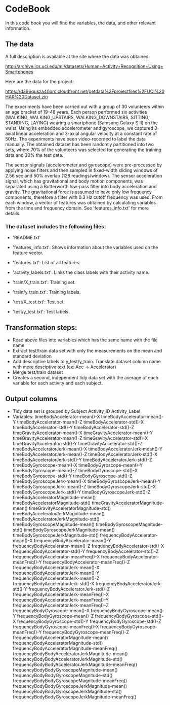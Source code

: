 # CodeBook

In this code book you will find the variables, the data, and other relevant information.

## The data

A full description is available at the site where the data was obtained:

http://archive.ics.uci.edu/ml/datasets/Human+Activity+Recognition+Using+Smartphones

Here are the data for the project:

https://d396qusza40orc.cloudfront.net/getdata%2Fprojectfiles%2FUCI%20HAR%20Dataset.zip

The experiments have been carried out with a group of 30 volunteers within an age bracket of 19-48 years. Each person performed six activities (WALKING, WALKING_UPSTAIRS, WALKING_DOWNSTAIRS, SITTING, STANDING, LAYING) wearing a smartphone (Samsung Galaxy S II) on the waist. Using its embedded accelerometer and gyroscope, we captured 3-axial linear acceleration and 3-axial angular velocity at a constant rate of 50Hz. The experiments have been video-recorded to label the data manually. The obtained dataset has been randomly partitioned into two sets, where 70% of the volunteers was selected for generating the training data and 30% the test data. 

The sensor signals (accelerometer and gyroscope) were pre-processed by applying noise filters and then sampled in fixed-width sliding windows of 2.56 sec and 50% overlap (128 readings/window). The sensor acceleration signal, which has gravitational and body motion components, was separated using a Butterworth low-pass filter into body acceleration and gravity. The gravitational force is assumed to have only low frequency components, therefore a filter with 0.3 Hz cutoff frequency was used. From each window, a vector of features was obtained by calculating variables from the time and frequency domain. See 'features_info.txt' for more details. 

### The dataset includes the following files:

- 'README.txt'

- 'features_info.txt': Shows information about the variables used on the feature vector.

- 'features.txt': List of all features.

- 'activity_labels.txt': Links the class labels with their activity name.

- 'train/X_train.txt': Training set.

- 'train/y_train.txt': Training labels.

- 'test/X_test.txt': Test set.

- 'test/y_test.txt': Test labels.

## Transformation steps:
- Read above files into variables which has the same name with the file name
- Extract test/train data set with only the measurements on the mean and standard deviation 
- Add descriptive labels to y_test/y_train. Translate dataset column name with more desciptive text (ex: Acc -> Accelerator)
- Merge test/train dataset 
- Creates a second, independent tidy data set with the average of each variable for each activity and each subject.

## Output columns
- Tidy data set is grouped by 
      Subject
      Activity_ID
      Activity_Label
- Variables:
      timeBodyAccelerator-mean()-X
      timeBodyAccelerator-mean()-Y
      timeBodyAccelerator-mean()-Z
      timeBodyAccelerator-std()-X
      timeBodyAccelerator-std()-Y
      timeBodyAccelerator-std()-Z
      timeGravityAccelerator-mean()-X
      timeGravityAccelerator-mean()-Y
      timeGravityAccelerator-mean()-Z
      timeGravityAccelerator-std()-X
      timeGravityAccelerator-std()-Y
      timeGravityAccelerator-std()-Z
      timeBodyAcceleratorJerk-mean()-X
      timeBodyAcceleratorJerk-mean()-Y
      timeBodyAcceleratorJerk-mean()-Z
      timeBodyAcceleratorJerk-std()-X
      timeBodyAcceleratorJerk-std()-Y
      timeBodyAcceleratorJerk-std()-Z
      timeBodyGyroscope-mean()-X
      timeBodyGyroscope-mean()-Y
      timeBodyGyroscope-mean()-Z
      timeBodyGyroscope-std()-X
      timeBodyGyroscope-std()-Y
      timeBodyGyroscope-std()-Z
      timeBodyGyroscopeJerk-mean()-X
      timeBodyGyroscopeJerk-mean()-Y
      timeBodyGyroscopeJerk-mean()-Z
      timeBodyGyroscopeJerk-std()-X
      timeBodyGyroscopeJerk-std()-Y
      timeBodyGyroscopeJerk-std()-Z
      timeBodyAcceleratorMagnitude-mean()
      timeBodyAcceleratorMagnitude-std()
      timeGravityAcceleratorMagnitude-mean()
      timeGravityAcceleratorMagnitude-std()
      timeBodyAcceleratorJerkMagnitude-mean()
      timeBodyAcceleratorJerkMagnitude-std()
      timeBodyGyroscopeMagnitude-mean()
      timeBodyGyroscopeMagnitude-std()
      timeBodyGyroscopeJerkMagnitude-mean()
      timeBodyGyroscopeJerkMagnitude-std()
      frequencyBodyAccelerator-mean()-X
      frequencyBodyAccelerator-mean()-Y
      frequencyBodyAccelerator-mean()-Z
      frequencyBodyAccelerator-std()-X
      frequencyBodyAccelerator-std()-Y
      frequencyBodyAccelerator-std()-Z
      frequencyBodyAccelerator-meanFreq()-X
      frequencyBodyAccelerator-meanFreq()-Y
      frequencyBodyAccelerator-meanFreq()-Z
      frequencyBodyAcceleratorJerk-mean()-X
      frequencyBodyAcceleratorJerk-mean()-Y
      frequencyBodyAcceleratorJerk-mean()-Z
      frequencyBodyAcceleratorJerk-std()-X
      frequencyBodyAcceleratorJerk-std()-Y
      frequencyBodyAcceleratorJerk-std()-Z
      frequencyBodyAcceleratorJerk-meanFreq()-X
      frequencyBodyAcceleratorJerk-meanFreq()-Y
      frequencyBodyAcceleratorJerk-meanFreq()-Z
      frequencyBodyGyroscope-mean()-X
      frequencyBodyGyroscope-mean()-Y
      frequencyBodyGyroscope-mean()-Z
      frequencyBodyGyroscope-std()-X
      frequencyBodyGyroscope-std()-Y
      frequencyBodyGyroscope-std()-Z
      frequencyBodyGyroscope-meanFreq()-X
      frequencyBodyGyroscope-meanFreq()-Y
      frequencyBodyGyroscope-meanFreq()-Z
      frequencyBodyAcceleratorMagnitude-mean()
      frequencyBodyAcceleratorMagnitude-std()
      frequencyBodyAcceleratorMagnitude-meanFreq()
      frequencyBodyBodyAcceleratorJerkMagnitude-mean()
      frequencyBodyBodyAcceleratorJerkMagnitude-std()
      frequencyBodyBodyAcceleratorJerkMagnitude-meanFreq()
      frequencyBodyBodyGyroscopeMagnitude-mean()
      frequencyBodyBodyGyroscopeMagnitude-std()
      frequencyBodyBodyGyroscopeMagnitude-meanFreq()
      frequencyBodyBodyGyroscopeJerkMagnitude-mean()
      frequencyBodyBodyGyroscopeJerkMagnitude-std()
      frequencyBodyBodyGyroscopeJerkMagnitude-meanFreq()
